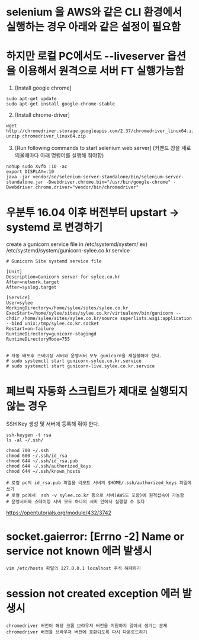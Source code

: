 # selenium 을 AWS와 같은 CLI 환경에서 실행하는 경우 아래와 같은 설정이 필요함
# 하지만 로컬 PC에서도 --liveserver 옵션을 이용해서 원격으로 서버 FT 실행가능함     
1. [Install google chrome]
```
sudo apt-get update
sudo apt-get install google-chrome-stable
```

2. [Install chrome-driver]
```
wget http://chromedriver.storage.googleapis.com/2.37/chromedriver_linux64.zip
unzip chromedriver_linux64.zip
```

3. [Run following commands to start selenium web server]
(커맨드 창을 새로 띄울때마다 아래 명령어를 실행해 줘야함)

```
nohup sudo Xvfb :10 -ac
export DISPLAY=:10
java -jar vendor/se/selenium-server-standalone/bin/selenium-server-standalone.jar -Dwebdriver.chrome.bin="/usr/bin/google-chrome" -Dwebdriver.chrome.driver="vendor/bin/chromedriver"
```

# 우분투 16.04 이후 버전부터 upstart -> systemd 로 변경하기 

create a gunicorn.service file in /etc/systemd/system/
ex) /etc/systemd/system/gunicorn-sylee.co.kr.service

```
# Gunicorn Site systemd service file

[Unit]
Description=Gunicorn server for sylee.co.kr
After=network.target
After=syslog.target

[Service]
User=sylee
WorkingDirectory=/home/sylee/sites/sylee.co.kr
ExecStart=/home/sylee/sites/sylee.co.kr/virtualenv/bin/gunicorn --chdir /home/sylee/sites/sylee.co.kr/source superlists.wsgi:application --bind unix:/tmp/sylee.co.kr.socket
Restart=on-failure
RuntimeDirectory=gunicorn-stagingd
RuntimeDirectoryMode=755


# 자동 배포후 스테이징 서버와 운영서버 모두 gunicorn을 재실행해야 한다.
# sudo systemctl start gunicorn-sylee.co.kr.service
# sudo systemctl start gunicorn-live.sylee.co.kr.service
```

# 페브릭 자동화 스크립트가 제대로 실행되지 않는 경우 

SSH Key 생성 및 서버에 등록해 줘야 한다. 

```
ssh-keygen -t rsa
ls -al ~/.ssh/

chmod 700 ~/.ssh
chmod 600 ~/.ssh/id_rsa
chmod 644 ~/.ssh/id_rsa.pub  
chmod 644 ~/.ssh/authorized_keys
chmod 644 ~/.ssh/known_hosts

# 로컬 pc의 id_rsa.pub 파일을 리모트 서버의 $HOME/.ssh/authorized_keys 파일에 쓰기 
# 로컬 pc에서  ssh -v sylee.co.kr 등으로 서버(AWS도 포함)에 원격접속이 가능함
# 운영서버와 스테이징 서버 모두 하나의 서버 안에서 실행할 수 있다 
```

https://opentutorials.org/module/432/3742

# socket.gaierror: [Errno -2] Name or service not known 에러 발생시 
```
vim /etc/hosts 파일의 127.0.0.1 localhost 주석 해제하기 
```

# session not created exception 에러 발생시 
```
chromedriver 버전이 해당 크롬 브라우저 버전을 지원하지 않아서 생기는 문제
chromedriver 버전을 브라우저 버전에 호환되도록 다시 다운로드하기 
```
